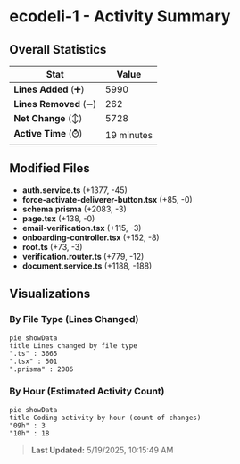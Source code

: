 # ecodeli-1 - Activity Summary 

## Overall Statistics

| Stat                   | Value                                                             |
| ---------------------- | ----------------------------------------------------------------- |
| **Lines Added** (➕)   | 5990                                          |
| **Lines Removed** (➖) | 262                                        |
| **Net Change** (↕)    | 5728                |
| **Active Time** (⌚)   | 19 minutes |


## Modified Files
- **auth.service.ts** (+1377, -45)
- **force-activate-deliverer-button.tsx** (+85, -0)
- **schema.prisma** (+2083, -3)
- **page.tsx** (+138, -0)
- **email-verification.tsx** (+115, -3)
- **onboarding-controller.tsx** (+152, -8)
- **root.ts** (+73, -3)
- **verification.router.ts** (+779, -12)
- **document.service.ts** (+1188, -188)

## Visualizations

### By File Type (Lines Changed)

```mermaid
pie showData
title Lines changed by file type
".ts" : 3665
".tsx" : 501
".prisma" : 2086
```

### By Hour (Estimated Activity Count)

```mermaid
pie showData
title Coding activity by hour (count of changes)
"09h" : 3
"10h" : 18
```


> **Last Updated:** 5/19/2025, 10:15:49 AM